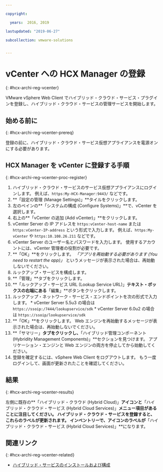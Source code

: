 ```yaml
---

copyright:

  years:  2016, 2019

lastupdated: "2019-06-27"

subcollection: vmware-solutions


---
```

# vCenter への HCX Manager の登録
{: #hcx-archi-reg-vcenter}

VMware vSphere Web Client でハイブリッド・クラウド・サービス・プラグインを登録し、ハイブリッド・クラウド・サービスの管理サービスを開始します。

## 始める前に
{: #hcx-archi-reg-vcenter-prereq}

登録の前に、ハイブリッド・クラウド・サービス仮想アプライアンスを電源オンにする必要があります。

## HCX Manager を vCenter に登録する手順
{: #hcx-archi-reg-vcenter-proc-register}

1. ハイブリッド・クラウド・サービスのサービス仮想アプライアンスにログインします。 例えば、`https:My-HCX-Manager:9443/` などです。
2. **「設定の管理 (Manage Settings)」**タイルをクリックします。
  1. 左のペインの**「システムの構成 (Configure Systems)」**で、vCenter を選択します。
  2. 右上の**「vCenter の追加 (Add vCenter)」**をクリックします。
  3. vCenter Server の IP アドレスを `https:vCenter-host-name` または `https:vCenter-IP-address` という形式で入力します。 例えば、`https:My-vCenter` や `https:10.108.26.211` などです。
  4. vCenter Server のユーザー名とパスワードを入力します。 使用するアカウントには、vCenter 管理者の役割が必要です。
  5. **「OK」**をクリックします。 _「アプリを再始動する必要があります (You need to restart the app)」_ というメッセージが表示された場合は、再始動しないでください。
3. ルックアップ・サービスを構成します。
  1. **「管理」**タブをクリックします。
  2. **「ルックアップ・サービス URL (Lookup Service URL)」**テキスト・ボックスの右端にある**「編集」**ボタンをクリックします。
  3. ルックアップ・ネットワーク・サービス・エンドポイントを次の形式で入力します。
    * vCenter Server 5.5u3 の場合は `https://ssoip:/7444/lookupservice/sdk`
    * vCenter Server 6.0u2 の場合は `https://ssoip/lookupservice/sdk`
  4. **「OK」**をクリックします。 Web エンジンを再始動するメッセージが表示された場合は、再始動しないでください。
4. **「サマリー」**タブをクリックし、**「ハイブリッド管理コンポーネント (Hybridity Management Components)」**セクションを見つけます。 アプリケーション・エンジンと Web エンジンの両方を停止してから始動してください。
5. 登録を確定するには、vSphere Web Client をログアウトします。 もう一度ログインして、画面が更新されたことを確認してください。

## 結果
{: #hcx-archi-reg-vcenter-results}

左側に既存の**「ハイブリッド・クラウド (Hybrid Cloud)」**アイコンと**「ハイブリッド・クラウド・サービス (Hybrid Cloud Services)」**メニュー項目があることに注目してください。 ハイブリッド・クラウド・サービスを登録すると、これらのラベルが更新されます。 インベントリーで、アイコンのラベルが**「ハイブリッド・クラウド・サービス (Hybrid Cloud Services)」**になります。

## 関連リンク
{: #hcx-archi-reg-vcenter-related}

* [ハイブリッド・サービスのインストールおよび構成](/docs/services/vmwaresolutions/archiref/hcx-archi?topic=vmware-solutions-hcx-archi-install-cfg-hybrid)
